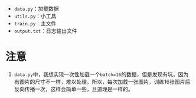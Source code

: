 - `data.py`：加载数据
- `utils.py`：小工具
- `train.py`：主文件
- `output.txt`：日志输出文件

# 注意

1. `data.py`中，我想实现一次性加载一个`batch=16`的数据，但是发现有坑，因为有图片的尺寸不一样，难以处理。所以，每次加载一张图片，训练16张图片后反向传播一次，这样会简单一些，且道理是一样的。